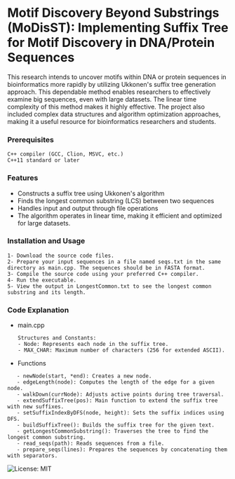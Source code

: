 
# Motif Discovery Beyond Substrings (MoDisST): Implementing Suffix Tree for Motif Discovery in DNA/Protein Sequences
This research intends to uncover motifs within DNA or protein sequences in bioinformatics more rapidly by utilizing Ukkonen's suffix tree generation approach. This dependable method enables researchers to effectively examine big sequences, even with large datasets. The linear time complexity of this method makes it highly effective. The project also included complex data structures and algorithm optimization approaches, making it a useful resource for bioinformatics researchers and students.






### Prerequisites

```
C++ compiler (GCC, Clion, MSVC, etc.)
C++11 standard or later

```



### Features

- Constructs a suffix tree using Ukkonen's algorithm
- Finds the longest common substring (LCS) between two sequences
- Handles input and output through file operations
- The algorithm operates in linear time, making it efficient and optimized for large datasets.





### Installation and Usage

```
1- Download the source code files.
2- Prepare your input sequences in a file named seqs.txt in the same directory as main.cpp. The sequences should be in FASTA format.
3- Compile the source code using your preferred C++ compiler.
4- Run the executable.
5- View the output in LongestCommon.txt to see the longest common substring and its length.
```
    
### Code Explanation

- main.cpp
  ```
  Structures and Constants:
  - Node: Represents each node in the suffix tree.
  - MAX_CHAR: Maximum number of characters (256 for extended ASCII).
  ```

- Functions
```
   - newNode(start, *end): Creates a new node.
   - edgeLength(node): Computes the length of the edge for a given node.
   - walkDown(currNode): Adjusts active points during tree traversal.
   - extendSuffixTree(pos): Main function to extend the suffix tree with new suffixes.
   - setSuffixIndexByDFS(node, height): Sets the suffix indices using DFS.
   - buildSuffixTree(): Builds the suffix tree for the given text.
   - getLongestCommonSubstring(): Traverses the tree to find the longest common substring.
   - read_seqs(path): Reads sequences from a file.
   - prepare_seqs(lines): Prepares the sequences by concatenating them with separators.

```

![License: MIT](https://img.shields.io/badge/License-MIT-blue.svg)


